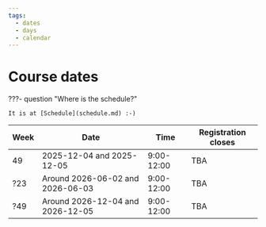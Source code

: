 ```yaml
---
tags:
  - dates
  - days
  - calendar
---
```


# Course dates

???- question "Where is the schedule?"

    It is at [Schedule](schedule.md) :-)

<!-- markdownlint-disable MD013 --><!-- Tables cannot be split up over lines, hence will break 80 characters per line -->

Week|Date                            |Time       |Registration closes
----|--------------------------------|-----------|-------------------
49  |2025-12-04 and 2025-12-05       |9:00-12:00 |TBA
?23 |Around 2026-06-02 and 2026-06-03|9:00-12:00 |TBA
?49 |Around 2026-12-04 and 2026-12-05|9:00-12:00 |TBA

<!-- markdownlint-enable MD013 -->
